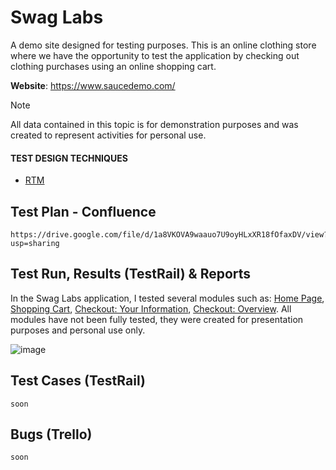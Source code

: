 # Swag Labs
A demo site designed for testing purposes. This is an online clothing store where we have the opportunity to test the application by checking out clothing purchases using an online shopping cart. 

**Website**: https://www.saucedemo.com/

> [!NOTE]
> All data contained in this topic is for demonstration purposes and was created to represent activities for personal use.

#### TEST DESIGN TECHNIQUES
- [RTM](https://docs.google.com/spreadsheets/d/1DLl18NJ2HJ2suqBxr2izBmp6rWJTReRF9p1OsJ1bU0I)

## Test Plan - Confluence
```
https://drive.google.com/file/d/1a8VKOVA9waauo7U9oyHLxXR18fOfaxDV/view?usp=sharing
```

## Test Run, Results (TestRail) & Reports
In the Swag Labs application, I tested several modules such as: [Home Page](https://github.com/user-attachments/assets/1a4b5163-7994-4086-a769-3c31577d9feb), [Shopping Cart](https://github.com/user-attachments/assets/1b6760d3-084f-44fc-ad63-2da8796560d5), [Checkout: Your Information](https://github.com/user-attachments/assets/7004d402-90c9-4974-8c03-4db1a75db596), [Checkout: Overview](https://github.com/user-attachments/assets/0a25c554-f3b1-4db0-871f-0baa009f3077). All modules have not been fully tested, they were created for presentation purposes and personal use only.

![image](https://github.com/user-attachments/assets/b9307bb8-378d-4983-9811-7f88a534390f)


## Test Cases (TestRail)
```
soon
```

## Bugs (Trello)
```
soon
```
